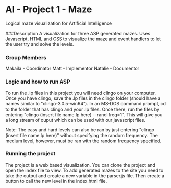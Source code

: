 # AI - Project 1 - Maze
Logical maze visualization for Artificial Intelligence

###Description
A visualization for three ASP generated mazes.
Uses Javascript, HTML and CSS to visualize the maze and event handlers to let the user try and solve the levels.

### Group Members
Makaila - Coordinator
Matt - Implementor
Natalie - Documentor

### Logic and how to run ASP
To run the .lp files in this project you will need clingo on your computer.
Once you have clingo, save the .lp files in the clingo folder (should have a names similar to "clingo-3.0.5-win64").
In an MS-DOS command prompt, cd to the folder that has clingo and your .lp files.
Once there, run the files by entering "clingo (insert file name.lp here) --rand-freq=1".
This will give you a long stream of ouput which can be used with our javascript files.

Note: The easy and hard levels can also be ran by just entering "clingo (insert file name.lp here)" without specifying the random frequency.  The medium level, however, must be ran with the random frequency specified.


### Running the project
The project is a web based visualization.
You can clone the project and open the index file to view.
To add generated mazes to the site you need to take the output and create a new variable in the parser.js file. Then create a button to call the new level in the index.html file.
